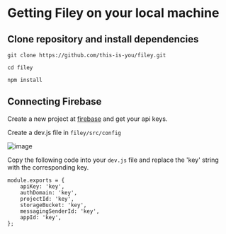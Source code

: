 # Getting Filey on your local machine

## Clone repository and install dependencies

```
git clone https://github.com/this-is-you/filey.git
```

```
cd filey
```

```
npm install
```

## Connecting Firebase
Create a new project at [firebase](https://firebase.google.com/) and get your api keys.

Create a dev.js file in ```filey/src/config```

![image](https://user-images.githubusercontent.com/36117697/114625813-a6447180-9c67-11eb-90ad-9ddd6786eb64.png)

Copy the following code into your ```dev.js``` file and replace the 'key' string with the corresponding key.

```
module.exports = {
    apiKey: 'key',
    authDomain: 'key',
    projectId: 'key',
    storageBucket: 'key',
    messagingSenderId: 'key',
    appId: 'key',
};
```
